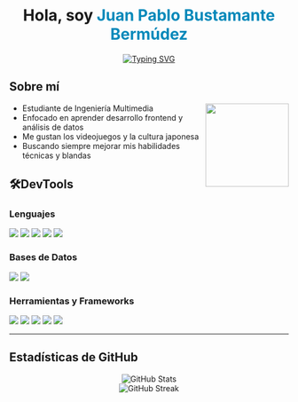 <h1 align="center">
  Hola, soy <span style="color:#0089ba;">Juan Pablo Bustamante Bermúdez</span>
</h1>

<p align="center">
<a href="https://git.io/typing-svg"><img src="https://readme-typing-svg.demolab.com?font=Montserrat&pause=1000&color=F7D849&center=true&random=true&width=435&lines=Ingeniero+Multimedia" alt="Typing SVG" /></a>
</p>

## Sobre mí

<p align="left">
  <img align="right" src="https://media2.giphy.com/media/v1.Y2lkPTc5MGI3NjExNmNiMzBsMnRzMzJxN3M0bm92aXh2cmM2NmE1NHZsdXowdXphbnR5cyZlcD12MV9pbnRlcm5hbF9naWZfYnlfaWQmY3Q9cw/3iyKHMIKg5VWG6qHUm/giphy.webp" width="150px"/>

- Estudiante de Ingeniería Multimedia  
- Enfocado en aprender desarrollo frontend y análisis de datos  
- Me gustan los videojuegos y la cultura japonesa
- Buscando siempre mejorar mis habilidades técnicas y blandas  
</p>

## 🛠DevTools

### Lenguajes
<p>
  <img src="https://img.shields.io/badge/Python-3670A0?style=for-the-badge&logo=python&logoColor=ffdd54" />
  <img src="https://img.shields.io/badge/Java-%23ED8B00?style=for-the-badge&logo=openjdk&logoColor=white" />
  <img src="https://img.shields.io/badge/JavaScript-F7DF1E?style=for-the-badge&logo=javascript&logoColor=black" />
  <img src="https://img.shields.io/badge/HTML5-E34F26?style=for-the-badge&logo=html5&logoColor=white" />
  <img src="https://img.shields.io/badge/CSS3-1572B6?style=for-the-badge&logo=css3&logoColor=white" />
</p>

### Bases de Datos
<p>
  <img src="https://img.shields.io/badge/MySQL-4479A1?style=for-the-badge&logo=mysql&logoColor=white" />
  <img src="https://img.shields.io/badge/PostgreSQL-316192?style=for-the-badge&logo=postgresql&logoColor=white" />
</p>

### Herramientas y Frameworks
<p>
  <img src="https://img.shields.io/badge/Three.js-000000?style=for-the-badge&logo=three.js&logoColor=white" />
  <img src="https://img.shields.io/badge/Tailwind_CSS-06B6D4?style=for-the-badge&logo=tailwind-css&logoColor=white" />
  <img src="https://img.shields.io/badge/Ionic-3880FF?style=for-the-badge&logo=ionic&logoColor=white" />
  <img src="https://img.shields.io/badge/Figma-F24E1E?style=for-the-badge&logo=figma&logoColor=white" />
  <img src="https://img.shields.io/badge/Blender-F5792A?style=for-the-badge&logo=blender&logoColor=white" />
</p>

<hr>

## Estadísticas de GitHub
<p align="center">
  <img src="https://github-readme-stats.vercel.app/api?username=jpbustamanteb&theme=dark&show_icons=true" alt="GitHub Stats" />
  <br>
  <img src="https://github-readme-streak-stats.herokuapp.com?user=jpbustamanteb&theme=dark&date_format=M%20j%5B%2C%20Y%5D" alt="GitHub Streak" />
</p>
